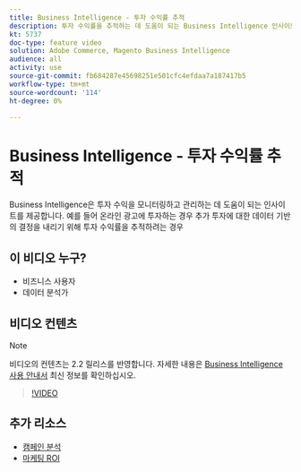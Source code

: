 ```yaml
---
title: Business Intelligence - 투자 수익률 추적
description: 투자 수익률을 추적하는 데 도움이 되는 Business Intelligence 인사이트에 대해 알아봅니다.
kt: 5737
doc-type: feature video
solution: Adobe Commerce, Magento Business Intelligence
audience: all
activity: use
source-git-commit: fb684287e45698251e501cfc4efdaa7a187417b5
workflow-type: tm+mt
source-wordcount: '114'
ht-degree: 0%

---
```



# Business Intelligence - 투자 수익률 추적

Business Intelligence은 투자 수익을 모니터링하고 관리하는 데 도움이 되는 인사이트를 제공합니다. 예를 들어 온라인 광고에 투자하는 경우 추가 투자에 대한 데이터 기반의 결정을 내리기 위해 투자 수익률을 추적하려는 경우

## 이 비디오 누구?

- 비즈니스 사용자
- 데이터 분석가

## 비디오 컨텐츠

>[!NOTE]
>
>비디오의 컨텐츠는 2.2 릴리스를 반영합니다. 자세한 내용은 [Business Intelligence 사용 안내서](https://docs.magento.com/mbi/) 최신 정보를 확인하십시오.

>[!VIDEO](https://video.tv.adobe.com/v/35991?quality=12&learn=on)

## 추가 리소스

- [캠페인 분석](https://docs.magento.com/mbi/data-analyst/analysis/camp-analysis.html)
- [마케팅 ROI](https://docs.magento.com/mbi/data-analyst/analysis/marketing-roi.html)
